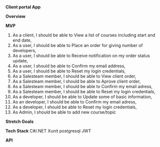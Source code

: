 **Client portal App**


**Overview**


**MVP**
  1. As a client, I should be able to View a list of courses including start and end date,
  2. As a user, I should be able to Place an order for giving number of developers,
  3. As a user, I should be able to Receive notification on my order status update,
  4. As a user, I should be able to Confirm my email address,
  5. As a user, I should be able to Reset my login credentials,
  6. As a Salesteam member, I should be able to View client order,
  7. As a Salesteam member, I should be able to Aprove client order,
  8. As a Salesteam member, I should be able to Confirm my email adress,
  9. As a Salesteam member, I should be able to Reset my login credentials,
  10. As a developer, I should be able to Update some of basic information,
  11. As an developer, I should be able to Confirm my email adress,    
  12. As a developer, I should be able to  Reset my login credentials,
  13. As Admin, I should be able to add new course/topic




**Stretch Goals**

 



**Tech Stack**
C#/.NET
Xunit 
postgresql
JWT

**API**




